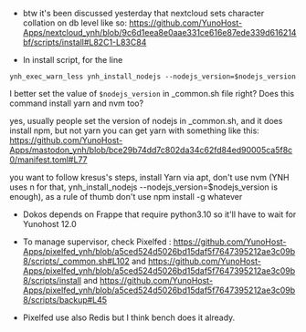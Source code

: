 - btw it's been discussed yesterday that nextcloud sets character collation on db level like so: https://github.com/YunoHost-Apps/nextcloud_ynh/blob/9c6d1eea8e0aae331ce616e87ede339d616214bf/scripts/install#L82C1-L83C84

- In install script, for the line
```
ynh_exec_warn_less ynh_install_nodejs --nodejs_version=$nodejs_version
```
I better set the value of `$nodejs_version` in _common.sh file right?
Does this command install yarn and nvm too?

yes, usually people set the version of nodejs in _common.sh, and it does install npm, but not yarn
you can get yarn with something like this: https://github.com/YunoHost-Apps/mastodon_ynh/blob/bce29b74dd7c802da34c62fd84ed90005ca5f8c0/manifest.toml#L77

you want to follow kresus's steps, install Yarn via apt, don't use nvm (YNH uses n for that, ynh_install_nodejs --nodejs_version=$nodejs_version is enough), as a rule of thumb don't use npm install -g whatever

- Dokos depends on Frappe that require python3.10 so it'll have to wait for Yunohost 12.0

- To manage supervisor, check Pixelfed : https://github.com/YunoHost-Apps/pixelfed_ynh/blob/a5ced524d5026bd15daf5f7647395212ae3c09b8/scripts/_common.sh#L102 and https://github.com/YunoHost-Apps/pixelfed_ynh/blob/a5ced524d5026bd15daf5f7647395212ae3c09b8/scripts/install and https://github.com/YunoHost-Apps/pixelfed_ynh/blob/a5ced524d5026bd15daf5f7647395212ae3c09b8/scripts/backup#L45

- Pixelfed use also Redis but I think bench does it already.


